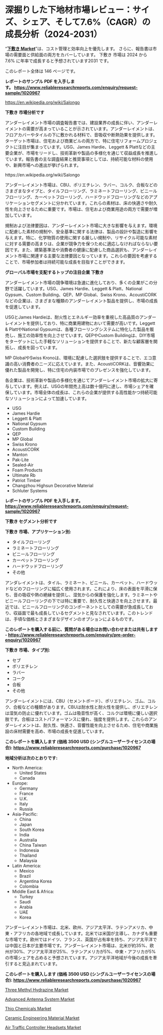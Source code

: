 <p><h1>深掘りした下地材市場レビュー：サイズ、シェア、そして7.6%（CAGR）の成長分析（2024-2031）</h1></p><p>&ldquo;<strong><a href="https://www.reliableresearchreports.com/underlayment-r1020967?utm_campaign=107&utm_medium=9&utm_source=Github&utm_content=ia&utm_term=11102024&utm_id=underlayment">下敷き Market</a></strong>&rdquo;は、コスト管理と効率向上を優先します。 さらに、報告書は市場の需要面と供給面の両方をカバーしています。 下敷き 市場は 2024 から 7.6% に年率で成長すると予想されています2031 です。</p>
<p>このレポート全体は 146 ページです。</p>
<p><strong>レポートのサンプル PDF を入手します。&nbsp;<a href="https://www.reliableresearchreports.com/enquiry/request-sample/1020967?utm_campaign=107&utm_medium=9&utm_source=Github&utm_content=ia&utm_term=11102024&utm_id=underlayment">https://www.reliableresearchreports.com/enquiry/request-sample/1020967</a></strong></p>
<p><a href="https://en.wikipedia.org/wiki/Salongo?utm_campaign=107&utm_medium=9&utm_source=Github&utm_content=ia&utm_term=11102024&utm_id=underlayment">https://en.wikipedia.org/wiki/Salongo</a></p>
<p><strong>下敷き 市場分析です</strong></p>
<p><p>アンダーレイメント市場の調査報告書では、建設業界の成長に伴い、アンダーレイメントの需要が高まっていることが示されています。アンダーレイメントは、フロアカバーやタイルの下に敷かれる材料で、音吸収や断熱効果を提供します。ターゲット市場は、住宅および商業ビルの両方で、特に住宅リフォームプロジェクトに注目が集まっています。USG、James Hardie、Leggett & Plattなどの主要企業が、市場をリードし、技術革新や製品の多様化を通じて収益成長を推進しています。報告書の主な調査結果と推奨事項としては、持続可能な材料の使用や、新興市場への進出が挙げられます。</p></p>
<p>https://en.wikipedia.org/wiki/Salongo</p>
<p><p>アンダーレイメント市場は、CBU、ポリエチレン、ラバー、コルク、合板などのさまざまなタイプと、タイルフローリング、ラミネートフローリング、ビニールフローリング、カーペットフローリング、ハードウッドフローリングなどのアプリケーションセグメントに分かれています。これらの素材は、床の快適さや耐久性を向上させるために重要です。市場は、住宅および商業用途の両方で需要が増加しています。</p><p>規制および法律要因は、アンダーレイメント市場に大きな影響を与えます。環境に配慮した素材の規制や、安全基準に関する法律は、製品の設計や製造に影響を与えます。特に、化学物質の使用に関する厳しい規制や、リサイクル可能な素材に対する需要の高まりは、企業が競争力を保つために適応しなければならない要因です。また、建築基準法や消費者の健康に配慮した商品選択も、アンダーレイメント市場に関連する主要な法律要因となっています。これらの要因を考慮することで、市場参加者は持続可能な成長を目指すことができます。</p></p>
<p><strong>グローバル市場を支配するトップの注目企業 下敷き</strong></p>
<p><p>アンダーレイメント市場の競争環境は急速に進化しており、多くの企業がこの分野で活躍しています。USG、James Hardie、Leggett & Platt、National Gypsum、Custom Building、QEP、MP Global、Swiss Krono、AcoustiCORKなどの企業は、さまざまな種類のアンダーレイメント製品を提供し、市場の成長を促進しています。</p><p>USGとJames Hardieは、耐火性とエネルギー効率を重視した高品質のアンダーレイメントを提供しており、特に商業用建物において需要が高いです。Leggett & PlattやNational Gypsumは、各種フローリングシステムに特化した製品を販売し、施工の効率性を向上させています。QEPやCustom Buildingは、DIY市場をターゲットにした手軽なソリューションを提供することで、新たな顧客層を開拓し、成長を図っています。</p><p>MP GlobalやSwiss Kronoは、環境に配慮した選択肢を提供することで、エコ意識の高い消費者のニーズに応えています。また、AcoustiCORKは、音響効果に優れた製品を開発し、特に住宅の内装市場でのプレゼンスを強化しています。</p><p>各企業は、技術革新や製品の多様化を通じてアンダーレイメント市場の拡大に寄与しています。例えば、USGの年間売上高は数十億円に達し、市場シェアを確保しています。市場全体の成長は、これらの企業が提供する高性能かつ持続可能なソリューションによって加速しています。</p></p>
<p><ul><li>USG</li><li>James Hardie</li><li>Leggett & Platt</li><li>National Gypsum</li><li>Custom Building</li><li>QEP</li><li>MP Global</li><li>Swiss Krono</li><li>AcoustiCORK</li><li>Manton</li><li>Pak-Lite</li><li>Sealed-Air</li><li>Foam Products</li><li>Ultimate Rb</li><li>Patriot Timber</li><li>Changzhou Highsun Decorative Material</li><li>Schluter Systems</li></ul></p>
<p><strong>レポートのサンプル PDF を入手します。 <a href="https://www.reliableresearchreports.com/enquiry/request-sample/1020967?utm_campaign=107&utm_medium=9&utm_source=Github&utm_content=ia&utm_term=11102024&utm_id=underlayment">https://www.reliableresearchreports.com/enquiry/request-sample/1020967</a></strong></p>
<p><strong>下敷き セグメント分析です</strong></p>
<p><strong>下敷き 市場、アプリケーション別:</strong></p>
<p><ul><li>タイルフローリング</li><li>ラミネートフローリング</li><li>ビニールフローリング</li><li>カーペットフローリング</li><li>ハードウッドフローリング</li><li>その他</li></ul></p>
<p><p>アンダレイメントは、タイル、ラミネート、ビニール、カーペット、ハードウッドなどのフローリングに幅広く使用されます。これにより、床の表面を平滑に保ち、音の吸収や熱の絶縁を提供し、湿気からの保護を強化します。ラミネートやビニールフローリングの下では特に重要で、耐久性と快適さを向上させます。最近では、ビニールフローリングのコンポーネントとしての需要が急成長しており、収益面で最も成長しているセグメントと見なされています。このトレンドは、手頃な価格とさまざまなデザインのオプションによるものです。</p></p>
<p><strong>このレポートを購入する前に、質問がある場合はお問い合わせまたは共有します - <a href="https://www.reliableresearchreports.com/enquiry/pre-order-enquiry/1020967?utm_campaign=107&utm_medium=9&utm_source=Github&utm_content=ia&utm_term=11102024&utm_id=underlayment">https://www.reliableresearchreports.com/enquiry/pre-order-enquiry/1020967</a></strong></p>
<p><strong>下敷き 市場、タイプ別:</strong></p>
<p><ul><li>セブ</li><li>ポリエチレン</li><li>ラバー</li><li>コーク</li><li>合板</li><li>その他</li></ul></p>
<p><p>アンダーレイメントには、CBU（セメントボード）、ポリエチレン、ゴム、コルク、合板などの種類があります。CBUは耐水性と耐火性を提供し、ポリエチレンは湿気の防止に優れています。ゴムは吸音性が高く、コルクは環境に優しい選択肢です。合板はコストパフォーマンスに優れ、強度を提供します。これらのアンダーレイメントは、耐久性、快適さ、音響性能を向上させるため、住宅や商業施設の床材需要を高め、市場の成長を促進しています。</p></p>
<p><strong>このレポートを購入します (価格 3500 USD (シングルユーザーライセンスの場合): <a href="https://www.reliableresearchreports.com/purchase/1020967?utm_campaign=107&utm_medium=9&utm_source=Github&utm_content=ia&utm_term=11102024&utm_id=underlayment">https://www.reliableresearchreports.com/purchase/1020967</a></strong></p>
<p><strong>地域分析は次のとおりです:</strong></p>
<p><ul>
    <li>
        North America:
        <ul>
            <li>United States</li>
            <li>Canada</li>
        </ul>
    </li>
    <li>
        Europe:
        <ul>
            <li>Germany</li>
            <li>France</li>
            <li>U.K.</li>
            <li>Italy</li>
            <li>Russia</li>
        </ul>
    </li>
    <li>
        Asia-Pacific:
        <ul>
            <li>China</li>
            <li>Japan</li>
            <li>South Korea</li>
            <li>India</li>
            <li>Australia</li>
            <li>China Taiwan</li>
            <li>Indonesia</li>
            <li>Thailand</li>
            <li>Malaysia</li>
        </ul>
    </li>
    <li>
        Latin America:
        <ul>
            <li>Mexico</li>
            <li>Brazil</li>
            <li>Argentina Korea</li>
            <li>Colombia</li>
        </ul>
    </li>
    <li>
        Middle East & Africa:
        <ul>
            <li>Turkey</li>
            <li>Saudi</li>
            <li>Arabia</li>
            <li>UAE</li>
            <li>Korea</li>
        </ul>
    </li>
    </ul></p>
<p><p>アンダーレイメント市場は、北米、欧州、アジア太平洋、ラテンアメリカ、中東・アフリカの各地域で成長しています。北米では米国が主導し、カナダも重要な市場です。欧州ではドイツ、フランス、英国が占有率を持ち、アジア太平洋では中国と日本が主要市場です。アンダーレイメント市場は、北米が約35%、欧州が30%、アジア太平洋が25%、ラテンアメリカが5%、中東・アフリカが5%の市場シェアを占めると予想されています。アジア太平洋地域が今後の成長を牽引すると見込まれています。</p></p>
<p><strong>このレポートを購入します (価格 3500 USD (シングルユーザーライセンスの場合): <a href="https://www.reliableresearchreports.com/purchase/1020967?utm_campaign=107&utm_medium=9&utm_source=Github&utm_content=ia&utm_term=11102024&utm_id=underlayment">https://www.reliableresearchreports.com/purchase/1020967</a></strong></p>
<p><p><a href="https://www.linkedin.com/pulse/global-three-methyl-hydrazine-market-trends-innovations-forward-looking-ixw5f?utm_campaign=107&utm_medium=9&utm_source=Github&utm_content=ia&utm_term=11102024&utm_id=underlayment">Three Methyl Hydrazine Market</a></p><p><a href="https://issuu.com/reportprime-2/docs/advanced-antenna-system-market-size_5a6212a7501467?utm_campaign=107&utm_medium=9&utm_source=Github&utm_content=ia&utm_term=11102024&utm_id=underlayment">Advanced Antenna System Market</a></p><p><a href="https://www.linkedin.com/pulse/thio-chemicals-market-global-regional-analysis-focus-region-gg6vc?utm_campaign=107&utm_medium=9&utm_source=Github&utm_content=ia&utm_term=11102024&utm_id=underlayment">Thio Chemicals Market</a></p><p><a href="https://www.linkedin.com/pulse/emerging-trends-ceramic-engineering-material-market-1nf6f?utm_campaign=107&utm_medium=9&utm_source=Github&utm_content=ia&utm_term=11102024&utm_id=underlayment">Ceramic Engineering Material Market</a></p><p><a href="https://issuu.com/reportprime-2/docs/air-traffic-controller-headsets-mar_98c06d90310394?utm_campaign=107&utm_medium=9&utm_source=Github&utm_content=ia&utm_term=11102024&utm_id=underlayment">Air Traffic Controller Headsets Market</a></p></p>